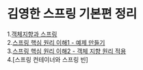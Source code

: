 # 김영한 스프링 기본편 정리    
1.[객체지향과 스프링](https://hee-story6.tistory.com/112)  
2.[스프링 핵심 원리 이해1 - 예제 만들기](https://hee-story6.tistory.com/113)  
3.[스프링 핵심 원리 이해2 - 객체 지향 원리 적용](https://hee-story6.tistory.com/113)  
4.[스프링 컨테이너와 스프링 빈]
